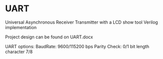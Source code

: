 # UART

Universal Asynchronous Receiver Transmitter with a LCD show tool
Verilog implementation

Project design can be found on UART.docx

UART options:
BaudRate: 9600/115200 bps
Parity Check: 0/1
bit length character 7/8


